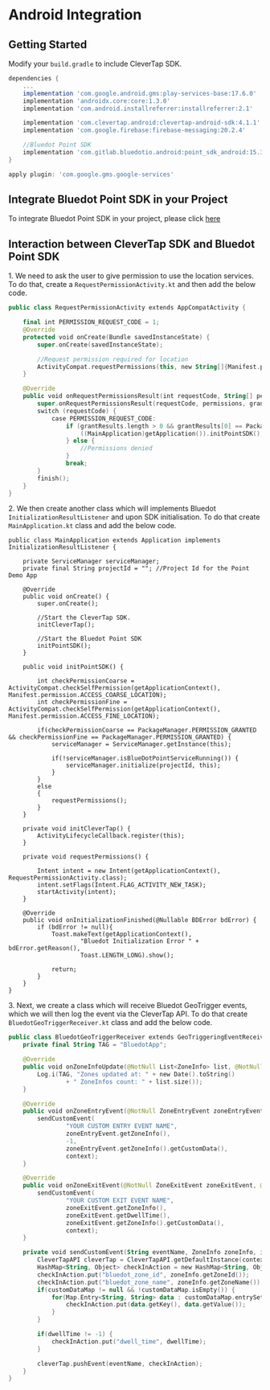Android Integration
=============================

Getting Started
---------------

Modify your `build.gradle` to include CleverTap SDK.

```gradle
dependencies {
    ...
    implementation 'com.google.android.gms:play-services-base:17.6.0'
    implementation 'androidx.core:core:1.3.0'
    implementation 'com.android.installreferrer:installreferrer:2.1'

    implementation 'com.clevertap.android:clevertap-android-sdk:4.1.1'
    implementation 'com.google.firebase:firebase-messaging:20.2.4'

    //Bluedot Point SDK
    implementation 'com.gitlab.bluedotio.android:point_sdk_android:15.3.4'
}

apply plugin: 'com.google.gms.google-services'
```

Integrate Bluedot Point SDK in your Project
-------------------------------------------

To integrate Bluedot Point SDK in your project, please click [here](../../Point%20SDK/Android/Overview.md)

Interaction between CleverTap SDK and Bluedot Point SDK
-------------------------------------------------------

1\. We need to ask the user to give permission to use the location services. To do that, create a `RequestPermissionActivity.kt` and then add the below code.

```kotlin
public class RequestPermissionActivity extends AppCompatActivity {

    final int PERMISSION_REQUEST_CODE = 1;
    @Override
    protected void onCreate(Bundle savedInstanceState) {
        super.onCreate(savedInstanceState);

        //Request permission required for location
        ActivityCompat.requestPermissions(this, new String[]{Manifest.permission.ACCESS_COARSE_LOCATION, Manifest.permission.ACCESS_FINE_LOCATION}, PERMISSION_REQUEST_CODE);
    }

    @Override
    public void onRequestPermissionsResult(int requestCode, String[] permissions, int[] grantResults) {
        super.onRequestPermissionsResult(requestCode, permissions, grantResults);
        switch (requestCode) {
            case PERMISSION_REQUEST_CODE:
                if (grantResults.length > 0 && grantResults[0] == PackageManager.PERMISSION_GRANTED) {
                    ((MainApplication)getApplication()).initPointSDK();
                } else {
                    //Permissions denied
                }
                break;
        }
        finish();
    }
}
```

2\. We then create another class which will implements Bluedot `InitializationResultListener` and upon SDK initialisation. To do that create `MainApplication.kt` class and add the below code.

```
public class MainApplication extends Application implements InitializationResultListener {

    private ServiceManager serviceManager;
    private final String projectId = ""; //Project Id for the Point Demo App

    @Override
    public void onCreate() {
        super.onCreate();

        //Start the CleverTap SDK.
        initCleverTap();

        //Start the Bluedot Point SDK
        initPointSDK();
    }

    public void initPointSDK() {

        int checkPermissionCoarse = ActivityCompat.checkSelfPermission(getApplicationContext(), Manifest.permission.ACCESS_COARSE_LOCATION);
        int checkPermissionFine = ActivityCompat.checkSelfPermission(getApplicationContext(), Manifest.permission.ACCESS_FINE_LOCATION);

        if(checkPermissionCoarse == PackageManager.PERMISSION_GRANTED && checkPermissionFine == PackageManager.PERMISSION_GRANTED) {
            serviceManager = ServiceManager.getInstance(this);

            if(!serviceManager.isBlueDotPointServiceRunning()) {
                serviceManager.initialize(projectId, this);
            }
        }
        else
        {
            requestPermissions();
        }
    }

    private void initCleverTap() {
        ActivityLifecycleCallback.register(this);
    }

    private void requestPermissions() {

        Intent intent = new Intent(getApplicationContext(), RequestPermissionActivity.class);
        intent.setFlags(Intent.FLAG_ACTIVITY_NEW_TASK);
        startActivity(intent);
    }

    @Override
    public void onInitializationFinished(@Nullable BDError bdError) {
        if (bdError != null){
            Toast.makeText(getApplicationContext(),
                    "Bluedot Initialization Error " + bdError.getReason(),
                    Toast.LENGTH_LONG).show();

            return;
        }
    }
}
```

3\. Next, we create a class which will receive Bluedot GeoTrigger events, which we will then log the event via the CleverTap API. To do that create `BluedotGeoTriggerReceiver.kt` class and add the below code.

```kotlin
public class BluedotGeoTriggerReceiver extends GeoTriggeringEventReceiver {
    private final String TAG = "BluedotApp";

    @Override
    public void onZoneInfoUpdate(@NotNull List<ZoneInfo> list, @NotNull Context context) {
        Log.i(TAG, "Zones updated at: " + new Date().toString()
                + " ZoneInfos count: " + list.size());
    }

    @Override
    public void onZoneEntryEvent(@NotNull ZoneEntryEvent zoneEntryEvent, @NotNull Context context) {
        sendCustomEvent(
                "YOUR CUSTOM ENTRY EVENT NAME",
                zoneEntryEvent.getZoneInfo(),
                -1,
                zoneEntryEvent.getZoneInfo().getCustomData(),
                context);
    }

    @Override
    public void onZoneExitEvent(@NotNull ZoneExitEvent zoneExitEvent, @NotNull Context context) {
        sendCustomEvent(
                "YOUR CUSTOM EXIT EVENT NAME",
                zoneExitEvent.getZoneInfo(),
                zoneExitEvent.getDwellTime(),
                zoneExitEvent.getZoneInfo().getCustomData(),
                context);
    }

    private void sendCustomEvent(String eventName, ZoneInfo zoneInfo, int dwellTime, Map<String, String> customDataMap, Context context) {
        CleverTapAPI cleverTap = CleverTapAPI.getDefaultInstance(context);
        HashMap<String, Object> checkInAction = new HashMap<String, Object>();
        checkInAction.put("bluedot_zone_id", zoneInfo.getZoneId());
        checkInAction.put("bluedot_zone_name", zoneInfo.getZoneName());
        if(customDataMap != null && !customDataMap.isEmpty()) {
            for(Map.Entry<String, String> data : customDataMap.entrySet()) {
                checkInAction.put(data.getKey(), data.getValue());
            }
        }

        if(dwellTime != -1) {
            checkInAction.put("dwell_time", dwellTime);
        }

        cleverTap.pushEvent(eventName, checkInAction);
    }
}
```